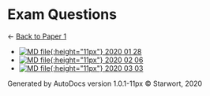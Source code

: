# Exam Questions

← [Back to Paper 1](..)

- [![MD file](https://img.icons8.com/windows/512/4a90e2/regular-document.png){:height="11px"} 2020 01 28](2020_01_28.html)
- [![MD file](https://img.icons8.com/windows/512/4a90e2/regular-document.png){:height="11px"} 2020 02 06](2020_02_06.html)
- [![MD file](https://img.icons8.com/windows/512/4a90e2/regular-document.png){:height="11px"} 2020 03 03](2020_03_03.html)

Generated by AutoDocs version 1.0.1-11px © Starwort, 2020
